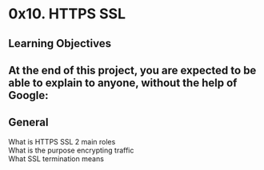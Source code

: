 0x10. HTTPS SSL
===

Learning Objectives
---
At the end of this project, you are expected to be able to explain to anyone, without the help of Google:
---

General
---
What is HTTPS SSL 2 main roles  
What is the purpose encrypting traffic  
What SSL termination means  

